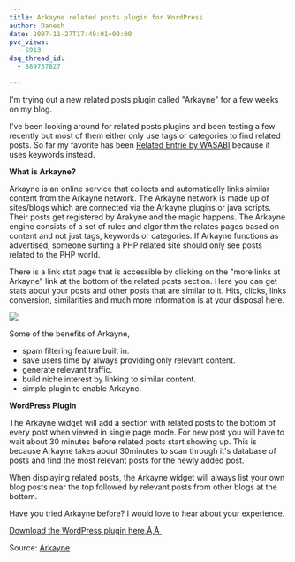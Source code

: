 ```yaml
---
title: Arkayne related posts plugin for WordPress
author: Danesh
date: 2007-11-27T17:49:01+00:00
pvc_views:
  - 6913
dsq_thread_id:
  - 889737827

---
```

I'm trying out a new related posts plugin called "Arkayne" for a few weeks on my blog.

I've been looking around for related posts plugins and been testing a few recently but most of them either only use tags or categories to find related posts. So far my favorite has been [Related Entrie by WASABI][1] because it uses keywords instead.

**What is Arkayne?**

Arkayne is an online service that collects and automatically links similar content from the Arkayne network. The Arkayne network is made up of sites/blogs which are connected via the Arkayne plugins or java scripts. Their posts get registered by Arakyne and the magic happens. The Arkayne engine consists of a set of rules and algorithm the relates pages based on content and not just tags, keywords or categories. If Arkayne functions as advertised, someone surfing a PHP related site should only see posts related to the PHP world.

<!--more--> There is a link stat page that is accessible by clicking on the "more links at Arkayne" link at the bottom of the related posts section. Here you can get stats about your posts and other posts that are similar to it. Hits, clicks, links conversion, similarities and much more information is at your disposal here.

[![][2]][3]

Some of the benefits of Arkayne,

  * spam filtering feature built in.
  * save users time by always providing only relevant content.
  * generate relevant traffic.
  * build niche interest by linking to similar content.
  * simple plugin to enable Arkayne.

**WordPress Plugin**

The Arkayne widget will add a section with related posts to the bottom of every post when viewed in single page mode. For new post you will have to wait about 30 minutes before related posts start showing up. This is because Arkayne takes about 30minutes to scan through it's database of posts and find the most relevant posts for the newly added post.

When displaying related posts, the Arkayne widget will always list your own blog posts near the top followed by relevant posts from other blogs at the bottom.

Have you tried Arkayne before? I would love to hear about your experience.

[Download the WordPress plugin here.Ã‚Â ][4]

Source: [Arkayne][5]

 [1]: http://wasabi.pbwiki.com/Related+Entries
 [2]: http://img509.imageshack.us/img509/7467/arkaynestatsqe4.th.png
 [3]: http://img509.imageshack.us/img509/7467/arkaynestatsqe4.png
 [4]: http://wordpress.org/extend/plugins/arkayne-site-to-site-related-content/
 [5]: http://www.arkayne.com/